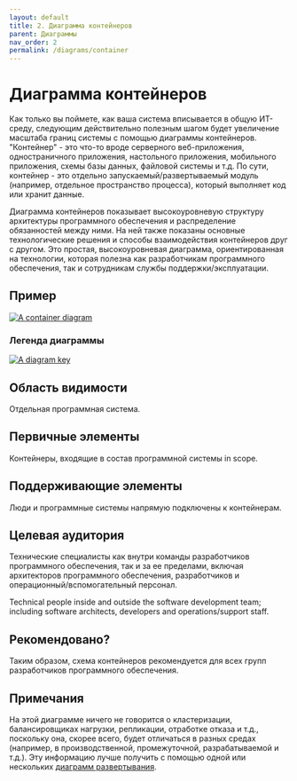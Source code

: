 ```yaml
---
layout: default
title: 2. Диаграмма контейнеров
parent: Диаграммы
nav_order: 2
permalink: /diagrams/container
---
```


# Диаграмма контейнеров

Как только вы поймете, как ваша система вписывается в общую ИТ-среду, следующим действительно полезным шагом будет 
увеличение масштаба границ системы с помощью диаграммы контейнеров. "Контейнер" - это что-то вроде серверного 
веб-приложения, одностраничного приложения, настольного приложения, мобильного приложения, схемы базы данных, файловой
системы и т.д. По сути, контейнер - это отдельно запускаемый/развертываемый модуль (например, отдельное пространство
процесса), который выполняет код или хранит данные.

Диаграмма контейнеров показывает высокоуровневую структуру архитектуры программного обеспечения и распределение 
обязанностей между ними. На ней также показаны основные технологические решения и способы взаимодействия контейнеров 
друг с другом. Это простая, высокоуровневая диаграмма, ориентированная на технологии, которая полезна как разработчикам
программного обеспечения, так и сотрудникам службы поддержки/эксплуатации.

## Пример

[![A container diagram](https://static.structurizr.com/workspace/36141/diagrams/Containers.png)](https://static.structurizr.com/workspace/36141/diagrams/Containers.png)

### Легенда диаграммы

[![A diagram key](https://static.structurizr.com/workspace/36141/diagrams/Containers-key.png)](https://static.structurizr.com/workspace/36141/diagrams/Containers-key.png)

## Область видимости

Отдельная программная система.

## Первичные элементы

Контейнеры, входящие в состав программной системы in scope.

## Поддерживающие элементы

Люди и программные системы напрямую подключены к контейнерам.

## Целевая аудитория

Технические специалисты как внутри команды разработчиков программного обеспечения, так и за ее пределами, включая 
архитекторов программного обеспечения, разработчиков и операционный/вспомогательный персонал.

Technical people inside and outside the software development team; including software architects,
developers and operations/support staff.

## Рекомендовано?

Таким образом, схема контейнеров рекомендуется для всех групп разработчиков программного обеспечения.

## Примечания

На этой диаграмме ничего не говорится о кластеризации, балансировщиках нагрузки, репликации, отработке отказа и т.д., 
поскольку она, скорее всего, будет отличаться в разных средах (например, в производственной, промежуточной, 
разрабатываемой и т.д.). Эту информацию лучше получить с помощью одной или нескольких 
[диаграмм развертывания](/diagrams/deployment).

<script type="application/javascript" src="https://code.jquery.com/jquery-3.7.1.slim.min.js"></script>
<script type="application/javascript" src="/assets/c4model.js"></script>